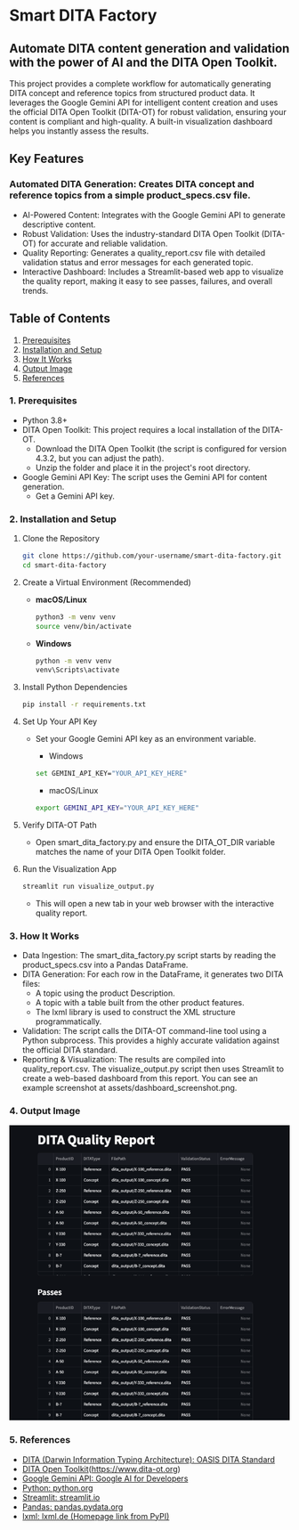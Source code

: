 # Smart DITA Factory 
## Automate DITA content generation and validation with the power of AI and the DITA Open Toolkit.

This project provides a complete workflow for automatically generating DITA concept and reference topics from structured product data. It leverages the Google Gemini API for intelligent content creation and uses the official DITA Open Toolkit (DITA-OT) for robust validation, ensuring your content is compliant and high-quality. A built-in visualization dashboard helps you instantly assess the results.

## Key Features
### Automated DITA Generation: Creates DITA concept and reference topics from a simple product_specs.csv file.
- AI-Powered Content: Integrates with the Google Gemini API to generate descriptive content.
- Robust Validation: Uses the industry-standard DITA Open Toolkit (DITA-OT) for accurate and reliable validation.
- Quality Reporting: Generates a quality_report.csv file with detailed validation status and error messages for each generated topic.
- Interactive Dashboard: Includes a Streamlit-based web app to visualize the quality report, making it easy to see passes, failures, and overall trends.

## Table of Contents
1. [Prerequisites](#Prerequisites) 
2. [Installation and Setup](#InstallationandSetup)
3. [How It Works](#How)
4. [Output Image](#OutputImage)
4. [References](#References)

### 1. Prerequisites
- Python 3.8+
- DITA Open Toolkit: This project requires a local installation of the DITA-OT.
    - Download the DITA Open Toolkit (the script is configured for version 4.3.2, but you can adjust the path).
    - Unzip the folder and place it in the project's root directory.
- Google Gemini API Key: The script uses the Gemini API for content generation.
    - Get a Gemini API key.


### 2. Installation and Setup
1. Clone the Repository

    ```bash
    git clone https://github.com/your-username/smart-dita-factory.git
    cd smart-dita-factory
    ```

2. Create a Virtual Environment (Recommended)
    * **macOS/Linux**
        ```bash
        python3 -m venv venv
        source venv/bin/activate
        ```
    * **Windows**
        ```bash
        python -m venv venv
        venv\Scripts\activate
        ```
3. Install Python Dependencies

    ```bash
    pip install -r requirements.txt
    ```

4. Set Up Your API Key
    - Set your Google Gemini API key as an environment variable.
        - Windows
        ```bash
        set GEMINI_API_KEY="YOUR_API_KEY_HERE"
        ```

        - macOS/Linux
        ```bash
        export GEMINI_API_KEY="YOUR_API_KEY_HERE"
        ```

5. Verify DITA-OT Path
    - Open smart_dita_factory.py and ensure the DITA_OT_DIR variable matches the name of your DITA Open Toolkit folder.

6. Run the Visualization App
    ```bash
    streamlit run visualize_output.py
    ```
    - This will open a new tab in your web browser with the interactive quality report.

### 3. How It Works
- Data Ingestion: The smart_dita_factory.py script starts by reading the product_specs.csv into a Pandas DataFrame.
- DITA Generation: For each row in the DataFrame, it generates two DITA files:
    - A <concept> topic using the product Description.
    - A <reference> topic with a <properties> table built from the other product features.
    - The lxml library is used to construct the XML structure programmatically.
- Validation: The script calls the DITA-OT command-line tool using a Python subprocess. This provides a highly accurate validation against the official DITA standard.
- Reporting & Visualization: The results are compiled into quality_report.csv. The visualize_output.py script then uses Streamlit to create a web-based dashboard from this report. You can see an example screenshot at assets/dashboard_screenshot.png.

### 4. Output Image

![Dashboard Screenshot](https://github.com/sephcodes66/Smart_Dita_Factory/raw/main/assets/dashboard_screenshot.png)

### 5. References
- [DITA (Darwin Information Typing Architecture): OASIS DITA Standard](https://www.oasis-open.org/committees/tc_home.php?wg_abbrev=dita)
- [DITA Open Toolkit](dita-ot.org)(https://www.dita-ot.org)
- [Google Gemini API: Google AI for Developers](https://ai.google.dev)
- [Python: python.org](https://www.python.org)
- [Streamlit: streamlit.io](https://streamlit.io)
- [Pandas: pandas.pydata.org](https://pandas.pydata.org)
- [lxml: lxml.de (Homepage link from PyPI)](https://lxml.de)
